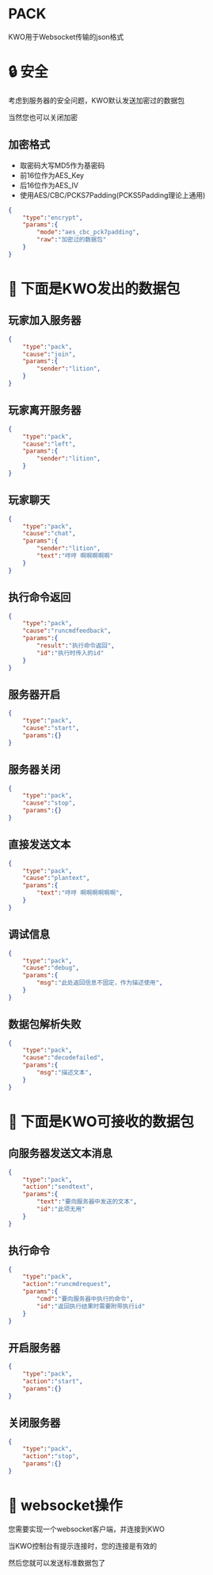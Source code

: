 # PACK

KWO用于Websocket传输的json格式

# 🔒 安全

考虑到服务器的安全问题，KWO默认发送加密过的数据包

当然您也可以关闭加密

## 加密格式

 - 取密码大写MD5作为基密码
 - 前16位作为AES_Key
 - 后16位作为AES_IV
 - 使用AES/CBC/PCKS7Padding(PCKS5Padding理论上通用)

```json
{
    "type":"encrypt",
    "params":{
        "mode":"aes_cbc_pck7padding",
        "raw":"加密过的数据包"
    }
}
```

# 🔀 下面是KWO发出的数据包

## 玩家加入服务器

``` json
{
    "type":"pack",
    "cause":"join",
    "params":{
        "sender":"lition",
    }
}
```

## 玩家离开服务器


``` json
{
    "type":"pack",
    "cause":"left",
    "params":{
        "sender":"lition",
    }
}
```

## 玩家聊天


``` json
{
    "type":"pack",
    "cause":"chat",
    "params":{
        "sender":"lition",
        "text":"哼哼 啊啊啊啊啊"
    }
}
```

## 执行命令返回


``` json
{
    "type":"pack",
    "cause":"runcmdfeedback",
    "params":{
        "result":"执行命令返回",
        "id":"执行时传入的id"
    }
}
```

## 服务器开启

``` json
{
    "type":"pack",
    "cause":"start",
    "params":{}
}
```

## 服务器关闭


``` json
{
    "type":"pack",
    "cause":"stop",
    "params":{}
}
```

## 直接发送文本

``` json
{
    "type":"pack",
    "cause":"plantext",
    "params":{
        "text":"哼哼 啊啊啊啊啊啊",
    }
}
```

## 调试信息


``` json
{
    "type":"pack",
    "cause":"debug",
    "params":{
        "msg":"此处返回信息不固定，作为描述使用",
    }
}
```

## 数据包解析失败

``` json
{
    "type":"pack",
    "cause":"decodefailed",
    "params":{
        "msg":"描述文本",
    }
}
```

# 🔀 下面是KWO可接收的数据包


## 向服务器发送文本消息

``` json
{
    "type":"pack",
    "action":"sendtext",
    "params":{
        "text":"要向服务器中发送的文本",
        "id":"此项无用"
    }
}
```

## 执行命令

``` json
{
    "type":"pack",
    "action":"runcmdrequest",
    "params":{
        "cmd":"要向服务器中执行的命令",
        "id":"返回执行结果时需要附带执行id"
    }
}
```

## 开启服务器

```json
{
    "type":"pack",
    "action":"start",
    "params":{}
}
```

## 关闭服务器

```json
{
    "type":"pack",
    "action":"stop",
    "params":{}
}
```

# 💬 websocket操作

您需要实现一个websocket客户端，并连接到KWO

当KWO控制台有提示连接时，您的连接是有效的

然后您就可以发送标准数据包了

